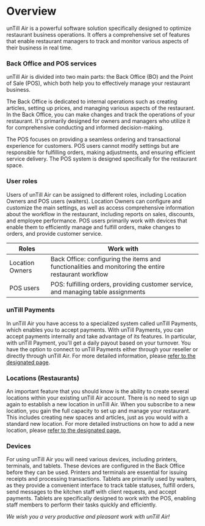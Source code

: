 # Overview

unTill Air is a powerful software solution specifically designed to optimize restaurant business operations. It offers a comprehensive set of features that enable restaurant managers to track and monitor various aspects of their business in real time.

### Back Office and POS services

unTill Air is divided into two main parts: the Back Office (BO) and the Point of Sale (POS), which both help you to effectively manage your restaurant business.&#x20;

The Back Office is dedicated to internal operations such as creating articles, setting up prices, and managing various aspects of the restaurant. In the Back Office, you can make changes and track the operations of your restaurant. It's primarily designed for owners and managers who utilize it for comprehensive conducting and informed decision-making.

The POS focuses on providing a seamless ordering and transactional experience for customers. POS users cannot modify settings but are responsible for fulfilling orders, making adjustments, and ensuring efficient service delivery. The POS system is designed specifically for the restaurant space.

### User roles&#x20;

Users of unTill Air can be assigned to different roles, including Location Owners and POS users (waiters). Location Owners can configure and customize the main settings, as well as access comprehensive information about the workflow in the restaurant, including reports on sales, discounts, and employee performance. POS users primarily work with devices that enable them to efficiently manage and fulfill orders, make changes to orders, and provide customer service.

| Roles           | Work with                                                                                            |
| --------------- | ---------------------------------------------------------------------------------------------------- |
| Location Owners | Back Office: configuring the items and functionalities and monitoring the entire restaurant workflow |
| POS users       | POS: fulfilling orders, providing customer service, and managing table assignments                   |

### unTill Payments

In unTill Air you have access to a specialized system called unTill Payments, which enables you to accept payments. With unTill Payments, you can accept payments internally and take advantage of its features. In particular, with unTill Payment, you'll get a daily payout based on your turnover. You have the option to connect to unTill Payments either through your reseller or directly through unTill Air. For more detailed information, please [refer to the designated page](../features/untill-payments/).&#x20;

### Locations (Restaurants)

An important feature that you should know is the ability to create several locations within your existing unTill Air account. There is no need to sign up again to establish a new location in unTill Air. When you subscribe to a new location, you gain the full capacity to set up and manage your restaurant. This includes creating new spaces and articles, just as you would with a standard new location. For more detailed instructions on how to add a new location, please [refer to the designated page.](../features/locations/add-new-location.md)

### Devices

For using unTill Air you will need various devices, including printers, terminals, and tablets. These devices are configured in the Back Office before they can be used. Printers and terminals are essential for issuing receipts and processing transactions. Tablets are primarily used by waiters, as they provide a convenient interface to track table statuses, fulfill orders, send messages to the kitchen staff with client requests, and accept payments. Tablets are specifically designed to work with the POS, enabling staff members to perform their tasks quickly and efficiently.

_We wish you a very productive and pleasant work with unTill Air!_
